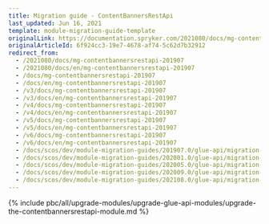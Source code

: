 ```yaml
---
title: Migration guide - ContentBannersRestApi
last_updated: Jun 16, 2021
template: module-migration-guide-template
originalLink: https://documentation.spryker.com/2021080/docs/mg-contentbannersrestapi-201907
originalArticleId: 6f924cc3-19e7-4678-af74-5c62d7b32912
redirect_from:
  - /2021080/docs/mg-contentbannersrestapi-201907
  - /2021080/docs/en/mg-contentbannersrestapi-201907
  - /docs/mg-contentbannersrestapi-201907
  - /docs/en/mg-contentbannersrestapi-201907
  - /v3/docs/mg-contentbannersrestapi-201907
  - /v3/docs/en/mg-contentbannersrestapi-201907
  - /v4/docs/mg-contentbannersrestapi-201907
  - /v4/docs/en/mg-contentbannersrestapi-201907
  - /v5/docs/mg-contentbannersrestapi-201907
  - /v5/docs/en/mg-contentbannersrestapi-201907
  - /v6/docs/mg-contentbannersrestapi-201907
  - /v6/docs/en/mg-contentbannersrestapi-201907
  - /docs/scos/dev/module-migration-guides/201907.0/glue-api/migration-guide-contentbannersrestapi.html
  - /docs/scos/dev/module-migration-guides/202001.0/glue-api/migration-guide-contentbannersrestapi.html
  - /docs/scos/dev/module-migration-guides/202005.0/glue-api/migration-guide-contentbannersrestapi.html
  - /docs/scos/dev/module-migration-guides/202009.0/glue-api/migration-guide-contentbannersrestapi.html
  - /docs/scos/dev/module-migration-guides/202108.0/glue-api/migration-guide-contentbannersrestapi.html
---
```


{% include pbc/all/upgrade-modules/upgrade-glue-api-modules/upgrade-the-contentbannersrestapi-module.md %} <!-- To edit, see /_includes/pbc/all/upgrade-modules/upgrade-glue-api-modules/upgrade-the-contentbannersrestapi-module.md -->
